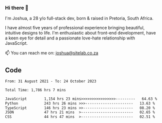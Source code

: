 ### Hi there 👋

I'm Joshua, a 28 y/o full-stack dev, born & raised in Pretoria, South Africa. 

I have almost five years of professional experience bringing beautiful, intuitive designs to life. I'm enthusiastic about front-end development, have a keen eye for detail and a passionate love-hate relationship with JavaScript.

📫 You can reach me on: joshua@sitelab.co.za

## **Code**

<!--START_SECTION:waka-->

```txt
From: 31 August 2021 - To: 24 October 2023

Total Time: 1,786 hrs 7 mins

JavaScript        1,154 hrs 23 mins>>>>>>>>>>>>>>>>---------   64.63 %
Python            243 hrs 26 mins >>>----------------------   13.63 %
TypeScript        146 hrs 23 mins >>-----------------------   08.20 %
JSON              47 hrs 21 mins  >------------------------   02.65 %
CSS               44 hrs 47 mins  >------------------------   02.51 %
```

<!--END_SECTION:waka-->
